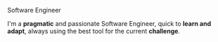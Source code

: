 Software Engineer

I'm a **pragmatic** and passionate Software Engineer, quick to **learn and adapt**, always using the best tool for the current **challenge**.